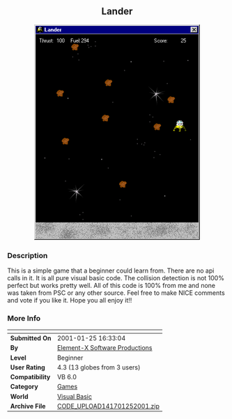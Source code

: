 ﻿<div align="center">

## Lander

<img src="PIC2001125174912948.jpg">
</div>

### Description

This is a simple game that a beginner could learn from. There are no api calls in it. It is all pure visual basic code. The collision detection is not 100% perfect but works pretty well. All of this code is 100% from me and none was taken from PSC or any other source. Feel free to make NICE comments and vote if you like it. Hope you all enjoy it!!
 
### More Info
 


<span>             |<span>
---                |---
**Submitted On**   |2001-01-25 16:33:04
**By**             |[Element\-X Software Productions](https://github.com/Planet-Source-Code/PSCIndex/blob/master/ByAuthor/element-x-software-productions.md)
**Level**          |Beginner
**User Rating**    |4.3 (13 globes from 3 users)
**Compatibility**  |VB 6\.0
**Category**       |[Games](https://github.com/Planet-Source-Code/PSCIndex/blob/master/ByCategory/games__1-38.md)
**World**          |[Visual Basic](https://github.com/Planet-Source-Code/PSCIndex/blob/master/ByWorld/visual-basic.md)
**Archive File**   |[CODE\_UPLOAD141701252001\.zip](https://github.com/Planet-Source-Code/element-x-software-productions-lander__1-14722/archive/master.zip)








